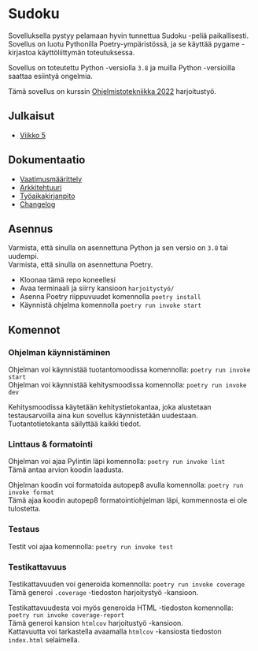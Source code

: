 # Sudoku

Sovelluksella pystyy pelamaan hyvin tunnettua Sudoku -peliä paikallisesti. Sovellus on luotu Pythonilla Poetry-ympäristössä, ja se käyttää pygame -kirjastoa käyttöliittymän toteutuksessa.

Sovellus on toteutettu Python -versiolla `3.8` ja muilla Python -versioilla saattaa esiintyä ongelmia.

Tämä sovellus on kurssin [Ohjelmistotekniikka 2022](https://ohjelmistotekniikka-hy.github.io/) harjoitustyö.

## Julkaisut

- [Viikko 5](https://github.com/ronituohino/ohte-harjoitustyo/releases/tag/viikko5)

## Dokumentaatio

- [Vaatimusmäärittely](./harjoitustyö/dokumentaatio/vaatimusmaarittely.md)
- [Arkkitehtuuri](./harjoitustyö/dokumentaatio/arkkitehtuuri.md)
- [Työaikakirjanpito](./harjoitustyö/dokumentaatio/tyoaikakirjanpito.md)
- [Changelog](./harjoitustyö/dokumentaatio/changelog.md)

## Asennus

Varmista, että sinulla on asennettuna Python ja sen versio on `3.8` tai uudempi.  
Varmista, että sinulla on asennettuna Poetry.  

- Kloonaa tämä repo koneellesi
- Avaa terminaali ja siirry kansioon `harjoitystyö/`
- Asenna Poetry riippuvuudet komennolla `poetry install`
- Käynnistä ohjelma komennolla `poetry run invoke start`

## Komennot

### Ohjelman käynnistäminen

Ohjelman voi käynnistää tuotantomoodissa komennolla: `poetry run invoke start`  
Ohjelman voi käynnistää kehitysmoodissa komennolla: `poetry run invoke dev`

Kehitysmoodissa käytetään kehitystietokantaa, joka alustetaan testausarvoilla aina kun sovellus käynnistetään uudestaan. Tuotantotietokanta säilyttää kaikki tiedot.

### Linttaus & formatointi

Ohjelman voi ajaa Pylintin läpi komennolla: `poetry run invoke lint`  
Tämä antaa arvion koodin laadusta.

Ohjelman koodin voi formatoida autopep8 avulla komennolla: `poetry run invoke format`  
Tämä ajaa koodin autopep8 formatointiohjelman läpi, kommennosta ei ole tulostetta.

### Testaus

Testit voi ajaa komennolla: `poetry run invoke test`

### Testikattavuus

Testikattavuuden voi generoida komennolla: `poetry run invoke coverage`  
Tämä generoi `.coverage` -tiedoston harjoitystyö -kansioon.

Testikattavuudesta voi myös generoida HTML -tiedoston komennolla: `poetry run invoke coverage-report`  
Tämä generoi kansion `htmlcov` harjoitustyö -kansioon.  
Kattavuutta voi tarkastella avaamalla `htmlcov` -kansiosta tiedoston `index.html` selaimella.
